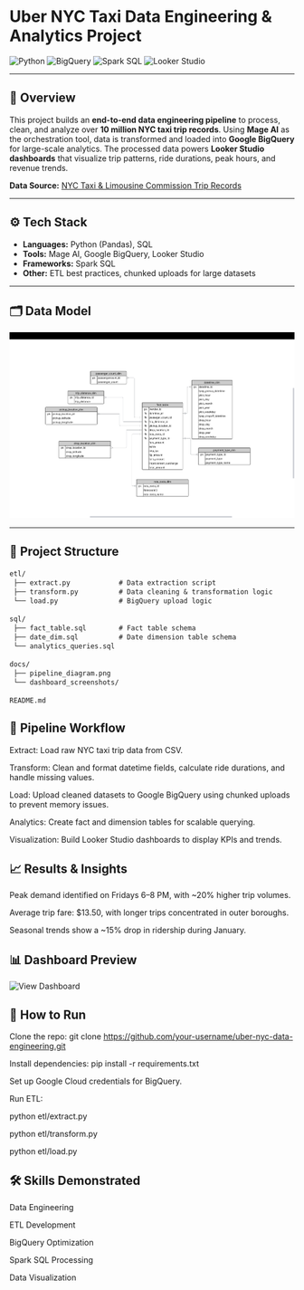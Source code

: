 # Uber NYC Taxi Data Engineering & Analytics Project

![Python](https://img.shields.io/badge/Python-3.11-blue)
![BigQuery](https://img.shields.io/badge/Google%20BigQuery-Data%20Warehouse-orange)
![Spark SQL](https://img.shields.io/badge/Spark%20SQL-Analytics-red)
![Looker Studio](https://img.shields.io/badge/Looker%20Studio-Dashboards-green)

---

## 📌 Overview  
This project builds an **end-to-end data engineering pipeline** to process, clean, and analyze over **10 million NYC taxi trip records**. Using **Mage AI** as the orchestration tool, data is transformed and loaded into **Google BigQuery** for large-scale analytics. The processed data powers **Looker Studio dashboards** that visualize trip patterns, ride durations, peak hours, and revenue trends.

**Data Source:** [NYC Taxi & Limousine Commission Trip Records](https://www.nyc.gov/site/tlc/about/tlc-trip-record-data.page)  

---

## ⚙️ Tech Stack  
- **Languages:** Python (Pandas), SQL  
- **Tools:** Mage AI, Google BigQuery, Looker Studio  
- **Frameworks:** Spark SQL  
- **Other:** ETL best practices, chunked uploads for large datasets  

---

## 🗂 Data Model  
![Uber Data Model](uber_data_model.png)  

---

## 📂 Project Structure  
```plaintext
etl/
 ├── extract.py            # Data extraction script
 ├── transform.py          # Data cleaning & transformation logic
 └── load.py               # BigQuery upload logic

sql/
 ├── fact_table.sql        # Fact table schema
 ├── date_dim.sql          # Date dimension table schema
 └── analytics_queries.sql

docs/
 ├── pipeline_diagram.png
 └── dashboard_screenshots/

README.md
```
## 🔄 Pipeline Workflow
Extract: Load raw NYC taxi trip data from CSV.

Transform: Clean and format datetime fields, calculate ride durations, and handle missing values.

Load: Upload cleaned datasets to Google BigQuery using chunked uploads to prevent memory issues.

Analytics: Create fact and dimension tables for scalable querying.

Visualization: Build Looker Studio dashboards to display KPIs and trends.


## 📈 Results & Insights
Peak demand identified on Fridays 6–8 PM, with ~20% higher trip volumes.

Average trip fare: $13.50, with longer trips concentrated in outer boroughs.

Seasonal trends show a ~15% drop in ridership during January.

## 📊 Dashboard Preview
![View Dashboard]([https://lookerstudio.google.com/u/0/reporting/48c36741-1ce3-4112-ba2c-7fc92af3ca84/page/BXqTF](https://lookerstudio.google.com/reporting/48c36741-1ce3-4112-ba2c-7fc92af3ca84))

## 🚀 How to Run
Clone the repo:
git clone https://github.com/your-username/uber-nyc-data-engineering.git

Install dependencies:
pip install -r requirements.txt

Set up Google Cloud credentials for BigQuery.

Run ETL:

python etl/extract.py

python etl/transform.py

python etl/load.py

## 🛠 Skills Demonstrated
Data Engineering

ETL Development

BigQuery Optimization

Spark SQL Processing

Data Visualization


